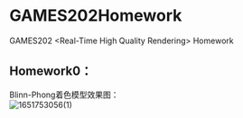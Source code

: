 # GAMES202Homework
GAMES202 &lt;Real-Time High Quality Rendering> Homework<br>
## Homework0：<br>
Blinn-Phong着色模型效果图：<br>
![1651753056(1)](https://user-images.githubusercontent.com/37318309/166921256-7f6cd1c6-9a93-43f7-bc31-63006e7de56a.png)
